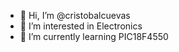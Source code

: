 - 👋 Hi, I’m @cristobalcuevas
- 👀 I’m interested in Electronics
- 🌱 I’m currently learning PIC18F4550

<!---
cristobalcuevas/cristobalcuevas is a ✨ special ✨ repository because its `README.md` (this file) appears on your GitHub profile.
You can click the Preview link to take a look at your changes.
--->
